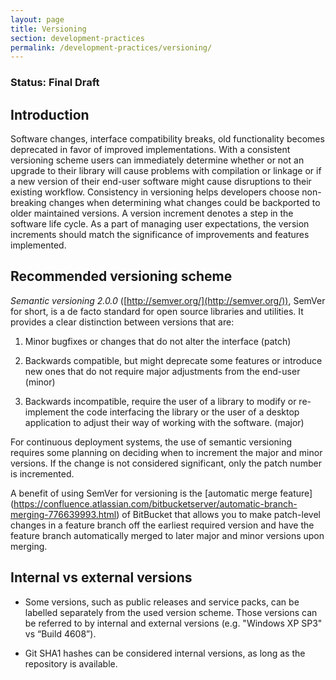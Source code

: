 ```yaml
---
layout: page
title: Versioning
section: development-practices
permalink: /development-practices/versioning/
---
```


### Status: Final Draft

## Introduction

Software changes, interface compatibility breaks, old functionality becomes 
deprecated in favor of improved implementations. With a consistent versioning 
scheme users can immediately determine whether or not an upgrade to their 
library will cause problems with compilation or linkage or if a new version of 
their end-user software might cause disruptions to their existing workflow. 
Consistency in versioning helps developers choose non-breaking changes when 
determining what changes could be backported to older maintained versions. A 
version increment denotes a step in the software life cycle. As a part of 
managing user expectations, the version increments should match the 
significance of improvements and features implemented.

## Recommended versioning scheme

*Semantic versioning 2.0.0* ([http://semver.org/](http://semver.org/)), SemVer 
for short, is a de facto standard for open source libraries and utilities. It 
provides a clear distinction between versions that are:

1. Minor bugfixes or changes that do not alter the interface (patch)

2. Backwards compatible, but might deprecate some features or introduce new 
ones that do not require major adjustments from the end-user (minor)

3. Backwards incompatible, require the user of a library to modify or 
re-implement the code interfacing the library or the user of a desktop 
application to adjust their way of working with the software. (major)

For continuous deployment systems, the use of semantic versioning requires some
planning on deciding when to increment the major and minor versions. If the 
change is not considered significant, only the patch number is incremented.

A benefit of using SemVer for versioning is the [automatic merge feature]
(https://confluence.atlassian.com/bitbucketserver/automatic-branch-merging-776639993.html) 
of BitBucket that allows you to make patch-level changes in a feature branch 
off the earliest required version and have the feature branch automatically 
merged to later major and minor versions upon merging.

## Internal vs external versions

* Some versions, such as public releases and service packs, can be labelled 
separately from the used version scheme. Those versions can be referred to by 
internal and external versions (e.g. "Windows XP SP3" vs “Build 4608”).

* Git SHA1 hashes can be considered internal versions, as long as the 
repository is available.
